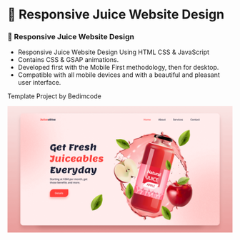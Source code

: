 # 🍎 Responsive Juice Website Design
### 🍎 Responsive Juice Website Design

- Responsive Juice Website Design Using HTML CSS & JavaScript
- Contains CSS & GSAP animations.
- Developed first with the Mobile First methodology, then for desktop.
- Compatible with all mobile devices and with a beautiful and pleasant user interface.

Template Project by Bedimcode 

![preview img](/preview.png)
